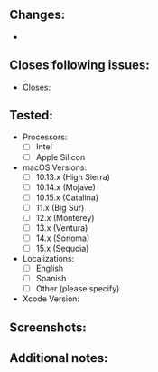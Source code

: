 <!--
Thanks for sending a pull request! Please make sure you click the link above to view the contribution guidelines, then fill out the blanks below.

Please use one of these hashtags for your PR title:
- #added - Used for new features and things that have been added into the project
- #fixed - Used for bugfixes
- #changed - Used for PRs changing current or existing features
- #removed - Used for PRs removing existing features
- #infra - Used for PRs that are (usually) not product work
-->

## Changes:
- 

## Closes following issues:
- Closes: 

## Tested:
- Processors:
  - [ ] Intel
  - [ ] Apple Silicon
- macOS Versions:
  - [ ] 10.13.x (High Sierra)
  - [ ] 10.14.x (Mojave)
  - [ ] 10.15.x (Catalina)
  - [ ] 11.x (Big Sur)
  - [ ] 12.x (Monterey)
  - [ ] 13.x (Ventura)
  - [ ] 14.x (Sonoma)
  - [ ] 15.x (Sequoia)
- Localizations:
  - [ ] English
  - [ ] Spanish
  - [ ] Other (please specify)
- Xcode Version:
  
## Screenshots:

## Additional notes:
